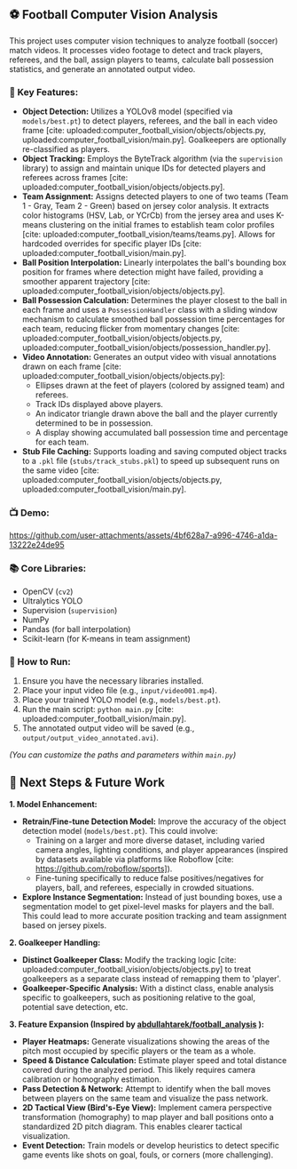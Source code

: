 ## ⚽ Football Computer Vision Analysis

This project uses computer vision techniques to analyze football (soccer) match videos. It processes video footage to detect and track players, referees, and the ball, assign players to teams, calculate ball possession statistics, and generate an annotated output video.

### 🔑 Key Features:

* **Object Detection:** Utilizes a YOLOv8 model (specified via `models/best.pt`) to detect players, referees, and the ball in each video frame [cite: uploaded:computer_football_vision/objects/objects.py, uploaded:computer_football_vision/main.py]. Goalkeepers are optionally re-classified as players.
* **Object Tracking:** Employs the ByteTrack algorithm (via the `supervision` library) to assign and maintain unique IDs for detected players and referees across frames [cite: uploaded:computer_football_vision/objects/objects.py].
* **Team Assignment:** Assigns detected players to one of two teams (Team 1 - Gray, Team 2 - Green) based on jersey color analysis. It extracts color histograms (HSV, Lab, or YCrCb) from the jersey area and uses K-means clustering on the initial frames to establish team color profiles [cite: uploaded:computer_football_vision/teams/teams.py]. Allows for hardcoded overrides for specific player IDs [cite: uploaded:computer_football_vision/main.py].
* **Ball Position Interpolation:** Linearly interpolates the ball's bounding box position for frames where detection might have failed, providing a smoother apparent trajectory [cite: uploaded:computer_football_vision/objects/objects.py].
* **Ball Possession Calculation:** Determines the player closest to the ball in each frame and uses a `PossessionHandler` class with a sliding window mechanism to calculate smoothed ball possession time percentages for each team, reducing flicker from momentary changes [cite: uploaded:computer_football_vision/objects/objects.py, uploaded:computer_football_vision/objects/possession_handler.py].
* **Video Annotation:** Generates an output video with visual annotations drawn on each frame [cite: uploaded:computer_football_vision/objects/objects.py]:
    * Ellipses drawn at the feet of players (colored by assigned team) and referees.
    * Track IDs displayed above players.
    * An indicator triangle drawn above the ball and the player currently determined to be in possession.
    * A display showing accumulated ball possession time and percentage for each team.
* **Stub File Caching:** Supports loading and saving computed object tracks to a `.pkl` file (`stubs/track_stubs.pkl`) to speed up subsequent runs on the same video [cite: uploaded:computer_football_vision/objects/objects.py, uploaded:computer_football_vision/main.py].

### 📺 Demo:

https://github.com/user-attachments/assets/4bf628a7-a996-4746-a1da-13222e24de95

### 📚 Core Libraries:

* OpenCV (`cv2`)
* Ultralytics YOLO
* Supervision (`supervision`)
* NumPy
* Pandas (for ball interpolation)
* Scikit-learn (for K-means in team assignment)

### 🧰 How to Run:

1.  Ensure you have the necessary libraries installed.
2.  Place your input video file (e.g., `input/video001.mp4`).
3.  Place your trained YOLO model (e.g., `models/best.pt`).
4.  Run the main script: `python main.py` [cite: uploaded:computer_football_vision/main.py].
5.  The annotated output video will be saved (e.g., `output/output_video_annotated.avi`).

*(You can customize the paths and parameters within `main.py`)*

## 🚀 Next Steps & Future Work

**1. Model Enhancement:**

* **Retrain/Fine-tune Detection Model:** Improve the accuracy of the object detection model (`models/best.pt`). This could involve:
    * Training on a larger and more diverse dataset, including varied camera angles, lighting conditions, and player appearances (inspired by datasets available via platforms like Roboflow [cite: https://github.com/roboflow/sports]).
    * Fine-tuning specifically to reduce false positives/negatives for players, ball, and referees, especially in crowded situations.
* **Explore Instance Segmentation:** Instead of just bounding boxes, use a segmentation model to get pixel-level masks for players and the ball. This could lead to more accurate position tracking and team assignment based on jersey pixels.

**2. Goalkeeper Handling:**

* **Distinct Goalkeeper Class:** Modify the tracking logic [cite: uploaded:computer_football_vision/objects/objects.py] to treat goalkeepers as a separate class instead of remapping them to 'player'.
* **Goalkeeper-Specific Analysis:** With a distinct class, enable analysis specific to goalkeepers, such as positioning relative to the goal, potential save detection, etc.

**3. Feature Expansion (Inspired by [abdullahtarek/football_analysis](https://github.com/abdullahtarek/football_analysis?tab=readme-ov-file) ):**

* **Player Heatmaps:** Generate visualizations showing the areas of the pitch most occupied by specific players or the team as a whole.
* **Speed & Distance Calculation:** Estimate player speed and total distance covered during the analyzed period. This likely requires camera calibration or homography estimation.
* **Pass Detection & Network:** Attempt to identify when the ball moves between players on the same team and visualize the pass network.
* **2D Tactical View (Bird's-Eye View):** Implement camera perspective transformation (homography) to map player and ball positions onto a standardized 2D pitch diagram. This enables clearer tactical visualization.
* **Event Detection:** Train models or develop heuristics to detect specific game events like shots on goal, fouls, or corners (more challenging).

